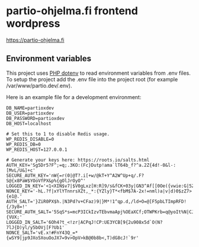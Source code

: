 # partio-ohjelma.fi frontend wordpress

https://partio-ohjelma.fi

## Environment variables

This project uses [PHP dotenv](https://github.com/vlucas/phpdotenv) to read environment variables from .env files. To setup the project add the .env file into the project root (for example /var/www/partio.dev/.env).

Here is an example file for a development environment:

```
DB_NAME=partioxdev
DB_USER=partioxdev
DB_PASSWORD=partioxdev
DB_HOST=localhost
 
# Set this to 1 to disable Redis usage.
WP_REDIS_DISABLE=0
WP_REDIS_DB=0
WP_REDIS_HOST=127.0.0.1
 
# Generate your keys here: https://roots.io/salts.html
AUTH_KEY='Sg5Dr5?F^;=q;.3KO:(Fc}Dutp!ama`lT64b_f?^a.2Z{4d!-0&l-:[MvL/U&]+c'
SECURE_AUTH_KEY='nW{=r(0|@T?.i[+w/@kT+Y^A2W^Up+q/.F?S@{x8PaW$YOoVfPX&p%{gOlJrOyO^'
LOGGED_IN_KEY='<1<XIN$v7|$V0gLxz[H:R]9/s&fCK+03y|GN3^Af[[0Oe({vwie:G|5Z8H;#xyD4'
NONCE_KEY='-hL.?f|xYlYTnnrsXZt,_*:{YZly}T*<fbM$7A-2x!=nml)a|v|d)0$zZ7>{e1@.'
AUTH_SALT='}ZiR0PX$h.|N3Pd?v+CFaz)9|}M*!1^qp.d,/ld+O=@[F5pbLTImpRFD!{/3y8=!'
SECURE_AUTH_SALT='5SqS*s=mcP3ICkIzvTEbvmaApj%OEaXCf;OTWPKrb=q@yoIt%N|CJ(Ywso>{VUX;'
LOGGED_IN_SALT='6Oh4?t_<!zr|ACPqJ!CP:UE3YCB[9{2u908x5d`O(N?7lJ{D)yl/y5bOVj[F?Ub1'
NONCE_SALT='vE.x!#FnY43Q_=*{wSY9|jp9JXo5XouOoJX7=9v>OpV>kB@0b8b<,T)dG8cJ!`9r'
```